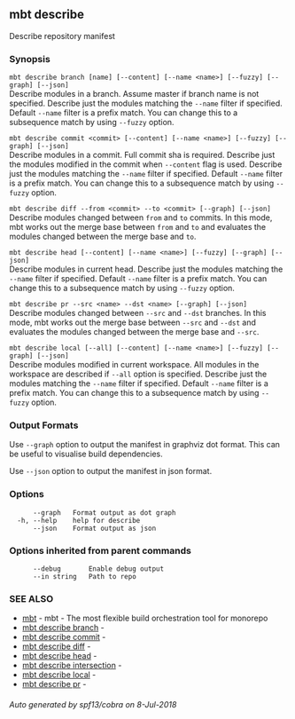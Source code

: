 ## mbt describe

Describe repository manifest

### Synopsis



`mbt describe branch [name] [--content] [--name <name>] [--fuzzy] [--graph] [--json]`<br>
Describe modules in a branch. Assume master if branch name is not specified.
Describe just the modules matching the `--name` filter if specified.
Default `--name` filter is a prefix match. You can change this to a subsequence
match by using `--fuzzy` option.

`mbt describe commit <commit> [--content] [--name <name>] [--fuzzy] [--graph] [--json]`<br>
Describe modules in a commit. Full commit sha is required.
Describe just the modules modified in the commit when `--content` flag is used.
Describe just the modules matching the `--name` filter if specified.
Default `--name` filter is a prefix match. You can change this to a subsequence
match by using `--fuzzy` option.

`mbt describe diff --from <commit> --to <commit> [--graph] [--json]`<br>
Describe modules changed between `from` and `to` commits.
In this mode, mbt works out the merge base between `from` and `to` and
evaluates the modules changed between the merge base and `to`.

`mbt describe head [--content] [--name <name>] [--fuzzy] [--graph] [--json]`<br>
Describe modules in current head.
Describe just the modules matching the `--name` filter if specified.
Default `--name` filter is a prefix match. You can change this to a subsequence
match by using `--fuzzy` option.

`mbt describe pr --src <name> --dst <name> [--graph] [--json]`<br>
Describe modules changed between `--src` and `--dst` branches.
In this mode, mbt works out the merge base between `--src` and `--dst` and
evaluates the modules changed between the merge base and `--src`.

`mbt describe local [--all] [--content] [--name <name>] [--fuzzy] [--graph] [--json]`<br>
Describe modules modified in current workspace. All modules in the workspace are
described if `--all` option is specified.
Describe just the modules matching the `--name` filter if specified.
Default `--name` filter is a prefix match. You can change this to a subsequence
match by using `--fuzzy` option.

### Output Formats

Use `--graph` option to output the manifest in graphviz dot format. This can
be useful to visualise build dependencies.

Use `--json` option to output the manifest in json format.



### Options

```
      --graph   Format output as dot graph
  -h, --help    help for describe
      --json    Format output as json
```

### Options inherited from parent commands

```
      --debug       Enable debug output
      --in string   Path to repo
```

### SEE ALSO
* [mbt](mbt.md)	 - mbt - The most flexible build orchestration tool for monorepo
* [mbt describe branch](mbt_describe_branch.md)	 - 
* [mbt describe commit](mbt_describe_commit.md)	 - 
* [mbt describe diff](mbt_describe_diff.md)	 - 
* [mbt describe head](mbt_describe_head.md)	 - 
* [mbt describe intersection](mbt_describe_intersection.md)	 - 
* [mbt describe local](mbt_describe_local.md)	 - 
* [mbt describe pr](mbt_describe_pr.md)	 - 

###### Auto generated by spf13/cobra on 8-Jul-2018

